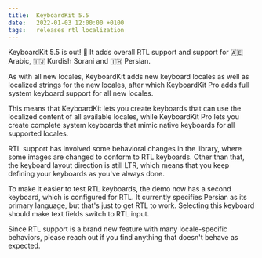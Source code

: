 ```yaml
---
title:  KeyboardKit 5.5 
date:   2022-01-03 12:00:00 +0100
tags:   releases rtl localization
---
```


KeyboardKit 5.5 is out! 🚀 It adds overall RTL support and support for 🇦🇪 Arabic, 🇹🇯 Kurdish Sorani and 🇮🇷 Persian.

As with all new locales, KeyboardKit adds new keyboard locales as well as localized strings for the new locales, after which KeyboardKit Pro adds full system keyboard support for all new locales.

This means that KeyboardKit lets you create keyboards that can use the localized content of all available locales, while KeyboardKit Pro lets you create complete system keyboards that mimic native keyboards for all supported locales.

RTL support has involved some behavioral changes in the library, where some images are changed to conform to RTL keyboards. Other than that, the keyboard layout direction is still LTR, which means that you keep defining your keyboards as you've always done.

To make it easier to test RTL keyboards, the demo now has a second keyboard, which is configured for RTL. It currently specifies Persian as its primary language, but that's just to get RTL to work. Selecting this keyboard should make text fields switch to RTL input. 

Since RTL support is a brand new feature with many locale-specific behaviors, please reach out if you find anything that doesn't behave as expected.
